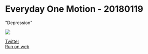 # Everyday One Motion - 20180119  

"Depression"  

![](https://media.giphy.com/media/l0HUctMfwxaHz5PY4/giphy.gif)  

[Twitter](https://twitter.com/motions_work/status/954100933096435712)  
[Run on web](http://fms-cat-eom.github.io/20180119/dist)  

